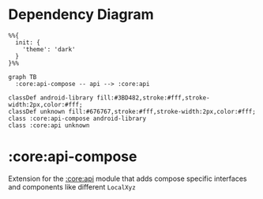 # Dependency Diagram

```mermaid
%%{
  init: {
    'theme': 'dark'
  }
}%%

graph TB
  :core:api-compose -- api --> :core:api

classDef android-library fill:#3BD482,stroke:#fff,stroke-width:2px,color:#fff;
classDef unknown fill:#676767,stroke:#fff,stroke-width:2px,color:#fff;
class :core:api-compose android-library
class :core:api unknown

```
# :core:api-compose

Extension for the [:core:api](../api/README.md) module that adds compose specific interfaces and components like different `LocalXyz`